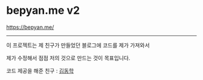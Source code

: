 # bepyan.me v2

https://bepyan.me/

______________________

이 프로젝트는 제 친구가 만들었던 블로그에 코드를 제가 가져와서

제가 수정해서 점점 저의 것으로 만드는 것이 목표입니다.

코드 제공을 해준 친구 : [김동학](https://github.com/enbraining)
